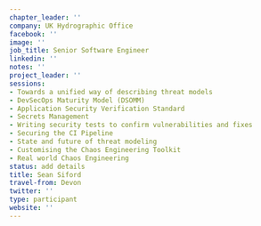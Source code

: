 ```yaml
---
chapter_leader: ''
company: UK Hydrographic Office
facebook: ''
image: ''
job_title: Senior Software Engineer
linkedin: ''
notes: ''
project_leader: ''
sessions:
- Towards a unified way of describing threat models
- DevSecOps Maturity Model (DSOMM)
- Application Security Verification Standard
- Secrets Management
- Writing security tests to confirm vulnerabilities and fixes
- Securing the CI Pipeline
- State and future of threat modeling
- Customising the Chaos Engineering Toolkit
- Real world Chaos Engineering
status: add details
title: Sean Siford
travel-from: Devon
twitter: ''
type: participant
website: ''
---
```


<!-- put more details about participant here -->